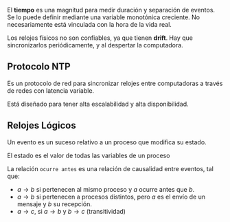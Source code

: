 El **tiempo** es una magnitud para medir duración y separación de eventos. Se lo puede definir mediante una variable monotónica creciente. No necesariamente está vinculada con la hora de la vida real.

Los relojes físicos no son confiables, ya que tienen **drift**. Hay que sincronizarlos periódicamente, y al despertar la computadora.

## Protocolo NTP

Es un protocolo de red para sincronizar relojes entre computadoras a través de redes con latencia variable.

Está diseñado para tener alta escalabilidad y alta disponibilidad.

## Relojes Lógicos

Un evento es un suceso relativo a un proceso que modifica su estado.

El estado es el valor de todas las variables de un proceso

La relación `ocurre antes` es una relación de causalidad entre eventos, tal que:

- $a \to b$ si pertenecen al mismo proceso y $a$ ocurre antes que $b$.
- $a \to b$ si pertenecen a procesos distintos, pero $a$ es el envío de un mensaje y $b$ su recepción.
- $a \to c$, si $a \to b$ y $b \to c$ (transitividad)
